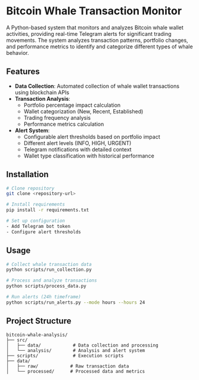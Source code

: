 # Bitcoin Whale Transaction Monitor

A Python-based system that monitors and analyzes Bitcoin whale wallet activities, providing real-time Telegram alerts for significant trading movements. The system analyzes transaction patterns, portfolio changes, and performance metrics to identify and categorize different types of whale behavior.

## Features

- **Data Collection**: Automated collection of whale wallet transactions using blockchain APIs
- **Transaction Analysis**: 
  - Portfolio percentage impact calculation
  - Wallet categorization (New, Recent, Established)
  - Trading frequency analysis
  - Performance metrics calculation
- **Alert System**:
  - Configurable alert thresholds based on portfolio impact
  - Different alert levels (INFO, HIGH, URGENT)
  - Telegram notifications with detailed context
  - Wallet type classification with historical performance

## Installation

```bash
# Clone repository
git clone <repository-url>

# Install requirements
pip install -r requirements.txt

# Set up configuration
- Add Telegram bot token
- Configure alert thresholds
```

## Usage

```bash
# Collect whale transaction data
python scripts/run_collection.py

# Process and analyze transactions
python scripts/process_data.py

# Run alerts (24h timeframe)
python scripts/run_alerts.py --mode hours --hours 24
```

## Project Structure
```
bitcoin-whale-analysis/
├── src/
│   ├── data/            # Data collection and processing
│   └── analysis/        # Analysis and alert system
├── scripts/             # Execution scripts
├── data/
│   ├── raw/            # Raw transaction data
│   └── processed/      # Processed data and metrics
```
